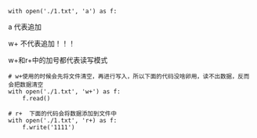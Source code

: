 ```
with open('./1.txt', 'a') as f:
```

a 代表追加

w+ 不代表追加！！！

w+和r+中的加号都代表读写模式

```
# w+使用的时候会先将文件清空，再进行写入，所以下面的代码没啥卵用，读不出数据，反而会把数据清空
with open('./1.txt', 'w+') as f:
    f.read()

# r+  下面的代码会将数据添加到文件中
with open('./1.txt', 'r+) as f:
    f.write('1111')
```